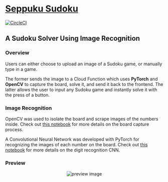 # [Seppuku Sudoku]

[Seppuku Sudoku]: https://seppuku-sudoku.web.app

[![CircleCI](https://circleci.com/gh/cameronkinsella/seppuku-sudoku.svg?style=svg)](https://circleci.com/gh/cameronkinsella/seppuku-sudoku)

## A Sudoku Solver Using Image Recognition

### Overview

Users can either choose to upload an image of a Sudoku game, or manually type in a game.

The former sends the image to a Cloud Function which uses **PyTorch** and **OpenCV**
to capture the board, solve it, and send it back to the frontend. The latter allows the user to input any Sudoku game
and instantly solve it with the press of a button.

### Image Recognition

OpenCV was used to isolate the board and scrape images of the numbers inside. Check out 
[this notebook](https://github.com/cameronkinsella/seppuku-sudoku/blob/master/capture/board_capture.ipynb) 
for more details on the board capture process.

A Convolutional Neural Network was developed with PyTorch for recognizing the images of each number on the board.
Check out [this notebook](https://github.com/cameronkinsella/seppuku-sudoku/blob/master/training/trainer.ipynb)
for more details on the digit recognition CNN.

### Preview

<p align="center">
    <img src="https://i.gyazo.com/12bf2f4ef7ba1cbcf8af3a30c42f1f27.png" alt="preview image"/>
</p>